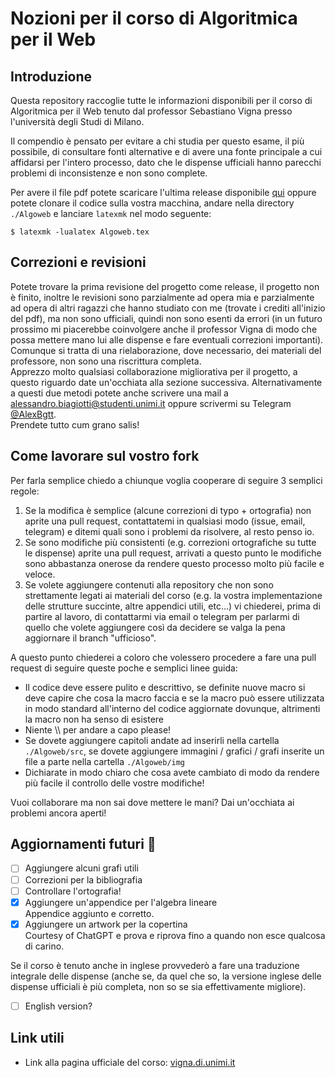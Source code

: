 # Nozioni per il corso di Algoritmica per il Web 
## Introduzione
Questa repository raccoglie tutte le informazioni disponibili per il corso di Algoritmica per il Web tenuto dal professor Sebastiano Vigna presso l'università degli Studi di Milano.

Il compendio è pensato per evitare a chi studia per questo esame, il più possibile, di consultare fonti alternative e di avere una fonte principale a cui affidarsi per l'intero processo, dato che le dispense ufficiali hanno parecchi problemi di inconsistenze e non sono complete.

Per avere il file pdf potete scaricare l'ultima release disponibile <a href="https://github.com/S3gmentati0nFault/Algoweb/releases">qui</a> oppure potete clonare il codice sulla vostra macchina, andare nella directory `./Algoweb` e lanciare `latexmk` nel modo seguente:
```
$ latexmk -lualatex Algoweb.tex
```

## Correzioni e revisioni
Potete trovare la prima revisione del progetto come release, il progetto non è finito, inoltre le revisioni sono parzialmente ad opera mia e parzialmente ad opera di altri ragazzi che hanno studiato con me (trovate i crediti all'inizio del pdf), ma non sono ufficiali, quindi non sono esenti da errori (in un futuro prossimo mi piacerebbe coinvolgere anche il professor Vigna di modo che possa mettere mano lui alle dispense e fare eventuali correzioni importanti). Comunque si tratta di una rielaborazione, dove necessario, dei materiali del professore, non sono una riscrittura completa.
<br>
Apprezzo molto qualsiasi collaborazione migliorativa per il progetto, a questo riguardo date un'occhiata alla sezione successiva. Alternativamente a questi due metodi potete anche scrivere una mail a <a href="mailto:alessandro.biagiotti@studenti.unimi.it">alessandro.biagiotti@studenti.unimi.it</a> oppure scrivermi su Telegram <a href="http://t.me/AlexBgtt">@AlexBgtt</a>.
<br>
Prendete tutto cum grano salis!

## Come lavorare sul vostro fork
Per farla semplice chiedo a chiunque voglia cooperare di seguire 3 semplici regole:
1. Se la modifica è semplice (alcune correzioni di typo + ortografia) non aprite una pull request, contattatemi in qualsiasi modo (issue, email, telegram) e ditemi quali sono i problemi da risolvere, al resto penso io.
2. Se sono modifiche più consistenti (e.g. correzioni ortografiche su tutte le dispense) aprite una pull request, arrivati a questo punto le modifiche sono abbastanza onerose da rendere questo processo molto più facile e veloce.
3. Se volete aggiungere contenuti alla repository che non sono strettamente legati ai materiali del corso (e.g. la vostra implementazione delle strutture succinte, altre appendici utili, etc...) vi chiederei, prima di partire al lavoro, di contattarmi via email o telegram per parlarmi di quello che volete aggiungere così da decidere se valga la pena aggiornare il branch "ufficioso".

A questo punto chiederei a coloro che volessero procedere a fare una pull request di seguire queste poche e semplici linee guida:

  - Il codice deve essere pulito e descrittivo, se definite nuove macro si deve capire che cosa la macro faccia e se la macro può essere utilizzata in modo standard all'interno del codice aggiornate dovunque, altrimenti la macro non ha senso di esistere
  - Niente \\\ per andare a capo please!
  - Se dovete aggiungere capitoli andate ad inserirli nella cartella <code>./Algoweb/src</code>, se dovete aggiungere immagini / grafici / grafi inserite un file a parte nella cartella <code>./Algoweb/img</code>
  - Dichiarate in modo chiaro che cosa avete cambiato di modo da rendere più facile il controllo delle vostre modifiche!

Vuoi collaborare ma non sai dove mettere le mani?
Dai un'occhiata ai problemi ancora aperti!

## Aggiornamenti futuri 👷
  
  - [ ] Aggiungere alcuni grafi utili
  - [ ] Correzioni per la bibliografia
  - [ ] Controllare l'ortografia!
  - [x] Aggiungere un'appendice per l'algebra lineare<br>
        Appendice aggiunto e corretto.
  - [x] Aggiungere un artwork per la copertina<br>
        Courtesy of ChatGPT e prova e riprova fino a quando non esce qualcosa di carino.

Se il corso è tenuto anche in inglese provvederò a fare una traduzione integrale delle dispense (anche se, da quel che so, la versione inglese delle dispense ufficiali è più completa, non so se sia effettivamente migliore).

  - [ ] English version?

## Link utili
  - Link alla pagina ufficiale del corso: <a href="https://vigna.di.unimi.it/algoweb/">vigna.di.unimi.it</a>
